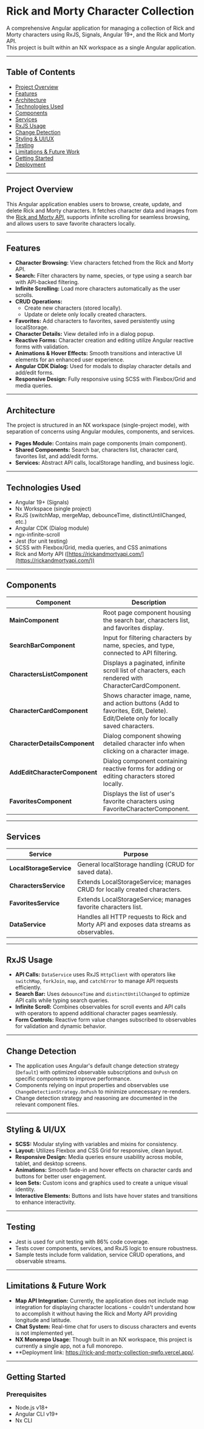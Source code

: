 # Rick and Morty Character Collection

A comprehensive Angular application for managing a collection of Rick and Morty characters using RxJS, Signals, Angular 19+, and the Rick and Morty API.  
This project is built within an NX workspace as a single Angular application.

---

## Table of Contents

- [Project Overview](#project-overview)  
- [Features](#features)  
- [Architecture](#architecture)  
- [Technologies Used](#technologies-used)  
- [Components](#components)  
- [Services](#services)  
- [RxJS Usage](#rxjs-usage)  
- [Change Detection](#change-detection)  
- [Styling & UI/UX](#styling--uiux)  
- [Testing](#testing)  
- [Limitations & Future Work](#limitations--future-work)  
- [Getting Started](#getting-started)  
- [Deployment](#deployment)  

---

## Project Overview

This Angular application enables users to browse, create, update, and delete Rick and Morty characters. It fetches character data and images from the [Rick and Morty API](https://rickandmortyapi.com/), supports infinite scrolling for seamless browsing, and allows users to save favorite characters locally.

---

## Features

- **Character Browsing:** View characters fetched from the Rick and Morty API.  
- **Search:** Filter characters by name, species, or type using a search bar with API-backed filtering.  
- **Infinite Scrolling:** Load more characters automatically as the user scrolls.  
- **CRUD Operations:**  
  - Create new characters (stored locally).  
  - Update or delete only locally created characters.  
- **Favorites:** Add characters to favorites, saved persistently using localStorage.  
- **Character Details:** View detailed info in a dialog popup.  
- **Reactive Forms:** Character creation and editing utilize Angular reactive forms with validation.  
- **Animations & Hover Effects:** Smooth transitions and interactive UI elements for an enhanced user experience.  
- **Angular CDK Dialog:** Used for modals to display character details and add/edit forms.  
- **Responsive Design:** Fully responsive using SCSS with Flexbox/Grid and media queries.

---

## Architecture

The project is structured in an NX workspace (single-project mode), with separation of concerns using Angular modules, components, and services.

- **Pages Module:** Contains main page components (main component).  
- **Shared Components:** Search bar, characters list, character card, favorites list, and add/edit forms.  
- **Services:** Abstract API calls, localStorage handling, and business logic.

---

## Technologies Used

- Angular 19+  (Signals)
- Nx Workspace (single project)  
- RxJS (switchMap, mergeMap, debounceTime, distinctUntilChanged, etc.)  
- Angular CDK (Dialog module)  
- ngx-infinite-scroll  
- Jest (for unit testing)  
- SCSS with Flexbox/Grid, media queries, and CSS animations  
- Rick and Morty API ([https://rickandmortyapi.com/](https://rickandmortyapi.com/))  

---

## Components

| Component              | Description                                                                                      |
|------------------------|--------------------------------------------------------------------------------------------------|
| **MainComponent**      | Root page component housing the search bar, characters list, and favorites display.             |
| **SearchBarComponent**  | Input for filtering characters by name, species, and type, connected to API filtering.           |
| **CharactersListComponent** | Displays a paginated, infinite scroll list of characters, each rendered with CharacterCardComponent. |
| **CharacterCardComponent** | Shows character image, name, and action buttons (Add to favorites, Edit, Delete). Edit/Delete only for locally saved characters. |
| **CharacterDetailsComponent** | Dialog component showing detailed character info when clicking on a character image.          |
| **AddEditCharacterComponent** | Dialog component containing reactive forms for adding or editing characters stored locally.      |
| **FavoritesComponent** | Displays the list of user's favorite characters using FavoriteCharacterComponent.                 |

---

## Services

| Service                | Purpose                                                                                         |
|------------------------|------------------------------------------------------------------------------------------------|
| **LocalStorageService** | General localStorage handling (CRUD for saved data).                                           |
| **CharactersService**   | Extends LocalStorageService; manages CRUD for locally created characters.                      |
| **FavoritesService**    | Extends LocalStorageService; manages favorite characters list.                                 |
| **DataService**         | Handles all HTTP requests to Rick and Morty API and exposes data streams as observables.       |

---

## RxJS Usage

- **API Calls:** `DataService` uses RxJS `HttpClient` with operators like `switchMap`, `forkJoin`, `map`, and `catchError` to manage API requests efficiently.  
- **Search Bar:** Uses `debounceTime` and `distinctUntilChanged` to optimize API calls while typing search queries.  
- **Infinite Scroll:** Combines observables for scroll events and API calls with operators to append additional character pages seamlessly.  
- **Form Controls:** Reactive form value changes subscribed to observables for validation and dynamic behavior.

---

## Change Detection

- The application uses Angular's default change detection strategy (`Default`) with optimized observable subscriptions and `OnPush` on specific components to improve performance.  
- Components relying on input properties and observables use `ChangeDetectionStrategy.OnPush` to minimize unnecessary re-renders.  
- Change detection strategy and reasoning are documented in the relevant component files.

---

## Styling & UI/UX

- **SCSS:** Modular styling with variables and mixins for consistency.  
- **Layout:** Utilizes Flexbox and CSS Grid for responsive, clean layout.  
- **Responsive Design:** Media queries ensure usability across mobile, tablet, and desktop screens.  
- **Animations:** Smooth fade-in and hover effects on character cards and buttons for better user engagement.  
- **Icon Sets:** Custom icons and graphics used to create a unique visual identity.  
- **Interactive Elements:** Buttons and lists have hover states and transitions to enhance interactivity.

---

## Testing

- Jest is used for unit testing with 86% code coverage.  
- Tests cover components, services, and RxJS logic to ensure robustness.  
- Sample tests include form validation, service CRUD operations, and observable streams.

---

## Limitations & Future Work

- **Map API Integration:** Currently, the application does not include map integration for displaying character locations - couldn't understand how to accomplish it without having the Rick and Morty API providing longitude and latitude.
- **Chat System:** Real-time chat for users to discuss characters and events is not implemented yet.  
- **NX Monorepo Usage:** Though built in an NX workspace, this project is currently a single app, not a full monorepo.  
- **Deployment link: https://rick-and-morty-collection-qwfo.vercel.app/.
---

## Getting Started

### Prerequisites

- Node.js v18+  
- Angular CLI v19+  
- Nx CLI  

